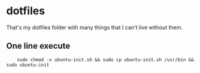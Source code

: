 # dotfiles

That's my dotfiles folder with many things that I can't live without them.

## One line execute

```
	sudo chmod -x ubuntu-init.sh && sudo cp ubuntu-init.sh /usr/bin && sudo ubuntu-init
```